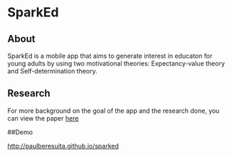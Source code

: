 # SparkEd

## About

SparkEd is a mobile app that aims to generate interest in educaton for young adults by using two motivational theories: Expectancy-value theory and Self-determination theory.

## Research

For more background on the goal of the app and the research done, you can view the paper [here](https://drive.google.com/file/d/0B-YsSnjmK1pJQTJuVG5Ndm5TVU0/view?usp=sharing) 

##Demo

http://paulberesuita.github.io/sparked
